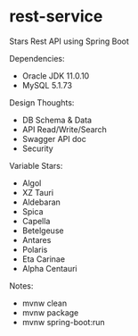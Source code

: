 # rest-service
Stars Rest API using Spring Boot

Dependencies:
* Oracle JDK 11.0.10
* MySQL 5.1.73

Design Thoughts:
- DB Schema & Data
- API Read/Write/Search
- Swagger API doc
- Security

Variable Stars:
* Algol
* XZ Tauri
* Aldebaran
* Spica
* Capella
* Betelgeuse
* Antares
* Polaris
* Eta Carinae
* Alpha Centauri

Notes:
- mvnw clean
- mvnw package
- mvnw spring-boot:run
